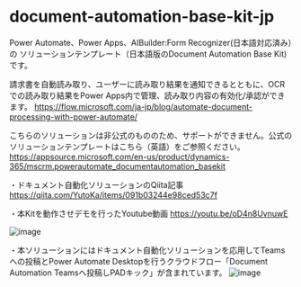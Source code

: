 # document-automation-base-kit-jp


Power Automate、Power Apps、AIBuilder:Form Recognizer(日本語対応済み）の
ソリューションテンプレート（日本語版のDocument Automation Base Kit)です。


請求書を自動読み取り、ユーザーに読み取り結果を通知できるとともに、OCRでの読み取り結果をPower Apps内で管理、読み取り内容の有効化/承認ができます。
https://flow.microsoft.com/ja-jp/blog/automate-document-processing-with-power-automate/


こちらのソリューションは非公式のもののため、サポートができません。公式のソリューションテンプレートはこちら（英語）をご参照ください。
https://appsource.microsoft.com/en-us/product/dynamics-365/mscrm.powerautomate_documentautomation_basekit


・ドキュメント自動化ソリューションのQiita記事
https://qiita.com/YutoKa/items/091b03244e98ced53c7f


・本Kitを動作させデモを行ったYoutube動画
https://youtu.be/oD4n8UvnuwE



![image](https://user-images.githubusercontent.com/24558303/112776607-1acdbc80-907b-11eb-99ed-417806d5bdb6.png)



・本ソリューションにはドキュメント自動化ソリューションを応用してTeamsへの投稿とPower Automate Desktopを行うクラウドフロー「Document Automation Teamsへ投稿しPADキック」が含まれています。
![image](https://user-images.githubusercontent.com/24558303/112776664-3df86c00-907b-11eb-9cc5-4c2da74f979c.png)

